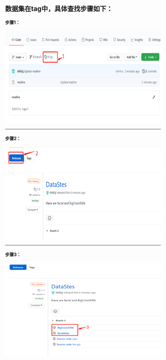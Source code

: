 数据集在tag中，具体查找步骤如下：
----
#### 步骤1：
<img src="a03ef595a360092fcc7468b376bb9a3.png" width="600" height="300" alt="步骤1"/><br/>
****
#### 步骤2：
<img src="04eaeb7c70330660222b071beed2fbd.png" width="600" height="300" alt="步骤2"/><br/>
*****
#### 步骤3：
<img src="3450c0a83388b55b2a713c1f9340f82.png" width="600" height="300" alt="步骤3"/><br/>
